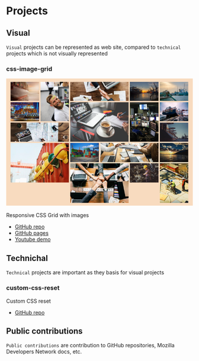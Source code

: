 # Projects


## Visual

`Visual` projects can be represented as web site, compared to `technical` projects which is not visually represented

### css-image-grid

![css-grid](img/css-grid.png)

Responsive CSS Grid with images

- [GitHub repo](https://github.com/kvoncode/css-image-grid)
- [GitHub pages](https://kvoncode.github.io/css-image-grid/)
- [Youtube demo](https://youtu.be/xdxTXP1x_Uo)



## Technichal

`Technical` projects are important as they basis for visual projects

### custom-css-reset

Custom CSS reset

- [GitHub repo](https://github.com/kvoncode/custom-css-reset)


## Public contributions

`Public contributions` are contribution to GitHub repositories, Mozilla Developers Network docs, etc. 